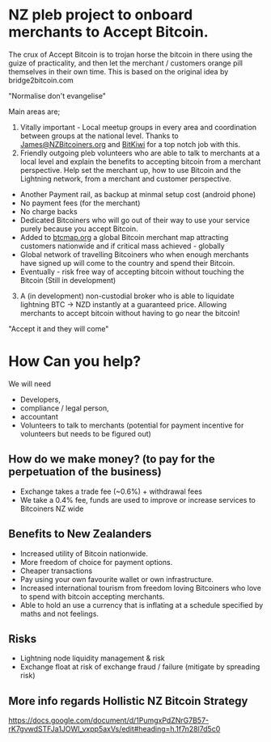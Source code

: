 # NZ pleb project to onboard merchants to Accept Bitcoin. 

The crux of Accept Bitcoin is to trojan horse the bitcoin in there using the guize of practicality, and then let the merchant / customers orange pill themselves in their own time. This is based on the original idea by bridge2bitcoin.com

"Normalise don't evangelise"

Main areas are;
1. Vitally important - Local meetup groups in every area and coordination between groups at the national level. Thanks to James@NZBitcoiners.org and [BitKiwi](https://twitter.com/Bitkiwi1) for a top notch job with this.
2. Friendly outgoing pleb volunteers who are able to talk to merchants at a local level and explain the benefits to accepting bitcoin from a merchant perspective. Help set the merchant up, how to use Bitcoin and the Lightning network, from a merchant and customer perspective.
 * Another Payment rail, as backup at minmal setup cost (android phone)
 * No payment fees (for the merchant)
 * No charge backs
 * Dedicated Bitcoiners who will go out of their way to use your service purely because you accept Bitcoin.
 * Added to [btcmap.org](https://btcmap.org) a global Bitcoin merchant map attracting customers nationwide and if critical mass achieved - globally
 * Global network of travelling Bitcoiners who when enough merchants have signed up will come to the country and spend their Bitcoin.
 * Eventually - risk free way of accepting bitcoin without touching the Bitcoin (Still in development)
3. A (in development) non-custodial broker who is able to liquidate lightning BTC -> NZD instantly at a guaranteed price. Allowing merchants to accept bitcoin without having to go near the bitcoin!

"Accept it and they will come"

# How Can you help?

We will need
 * Developers, 
 * compliance / legal person, 
 * accountant
 * Volunteers to talk to merchants (potential for payment incentive for volunteers but needs to be figured out)
 
## How do we make money? (to pay for the perpetuation of the business)
 * Exchange takes a trade fee (~0.6%) + withdrawal fees
 * We take a 0.4% fee, funds are used to improve or increase services to Bitcoiners NZ wide

## Benefits to New Zealanders
 * Increased utility of Bitcoin nationwide.
 * More freedom of choice for payment options.
 * Cheaper transactions
 * Pay using your own favourite wallet or own infrastructure.
 * Increased international tourism from freedom loving Bitcoiners who love to spend with bitcoin accepting merchants.
 * Able to hold an use a currency that is inflating at a schedule specified by maths and not feelings.
 
## Risks
 * Lightning node liquidity management & risk
 * Exchange float at risk of exchange fraud / failure (mitigate by spreading risk)

## More info regards Hollistic NZ Bitcoin Strategy
https://docs.google.com/document/d/1PumgxPdZNrG7B57-rK7gvwdSTFJa1JOWl_vxpp5axVs/edit#heading=h.1f7n28l7d5c0
